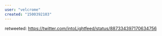 ```yaml
---
user: "velcrome"
created: "1500392103"
---
```


retweeted: https://twitter.com/intoLightfeed/status/887334397170634756
